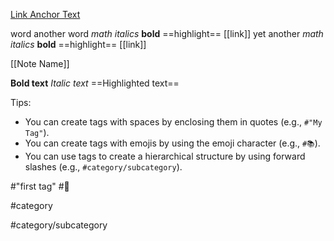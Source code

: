 [Link Anchor Text](https://www.example.com)

word
another word $math$ *italics* **bold** ==highlight== [[link]]
yet another $math$ *italics* **bold** ==highlight== [[link]]


[[Note Name]]


**Bold text**
*Italic text*
==Highlighted text==


Tips:

- You can create tags with spaces by enclosing them in quotes (e.g., `#"My Tag"`).
- You can create tags with emojis by using the emoji character (e.g., `#📚`).
- You can use tags to create a hierarchical structure by using forward slashes (e.g., `#category/subcategory`).

#"first tag"
#🧳

#category

#category/subcategory